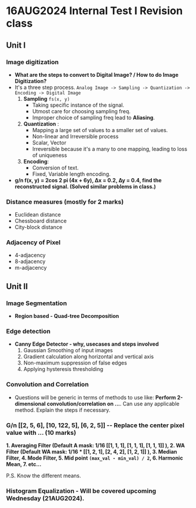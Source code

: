 # 16AUG2024  Internal Test I Revision class
## Unit I
### Image digitization
- **What are the steps to convert to Digital Image? / How to do Image Digitization?**
- It's a three step process.
`Analog Image -> Sampling -> Quantization -> Encoding -> Digital Image`
	1. **Sampling** `fs(x, y)`
		- Taking specific instance of the signal.
		- Utmost care for choosing sampling freq.
		- Improper choice of sampling freq lead to **Aliasing**.
	2.  **Quantization** :
		- Mapping a large set of values to a smaller set of values.
		- Non-linear and Irreversible process
		- Scalar, Vector
		- Irreversible because it's a many to one mapping, leading to loss of uniqueness
	3. **Encoding**:
		- Conversion of text.
		- Fixed, Variable length encoding.
- **g/n f(x, y) = 2cos 2 pi (4x + 6y), ∆x = 0.2, ∆y = 0.4, find the reconstructed signal. (Solved similar problems in class.)**
### Distance measures (mostly for 2 marks)
- Euclidean distance
- Chessboard distance
- City-block distance
###  Adjacency of Pixel
- 4-adjacency
- 8-adjacency
- m-adjacency
## Unit II
### Image Segmentation
- **Region based - Quad-tree Decomposition**
### Edge detection
- **Canny Edge Detector - why, usecases and steps involved**
	1.  Gaussian Smoothing of input images
	2.  Gradient calculation along horizontal and vertical axis
	3.  Non-maximum suppression of false edges
	4.  Applying hysteresis thresholding
### Convolution and Correlation
- Questions will be generic in terms of methods to use like: **Perform 2-dimensional convolution/correlation on ...**. Can use any applicable method. Explain the steps if necessary.
### G/n [[2, 5, 6], [10, 122, 5], [6, 2, 5]] -- Replace the center pixel value with ... (10 marks)
**1. Averaging Filter (Default A mask: 1/16 [[1, 1, 1], [1, 1, 1], [1, 1, 1]] ),
2. WA Filter (Default WA mask: 1/16 * [[1, 2, 1], [2, 4, 2], [1, 2, 1]] ),
3. Median Filter,
4. Mode Filter,
5. Mid point `(max_val - min_val) / 2`,
6. Harmonic Mean,
7. etc...**

P.S. Know the different means.
### Histogram Equalization - Will be covered upcoming Wednesday (21AUG2024).
